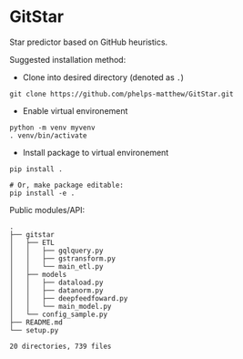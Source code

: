 # GitStar
Star predictor based on GitHub heuristics.

Suggested installation method:

* Clone into desired directory (denoted as `.`)
```
git clone https://github.com/phelps-matthew/GitStar.git
```
* Enable virtual environement
```
python -m venv myvenv
. venv/bin/activate
```
* Install package to virtual environement
```
pip install .

# Or, make package editable:
pip install -e .
```
Public modules/API: 
```
.
├── gitstar
│   ├── ETL
│   │   ├── gqlquery.py
│   │   ├── gstransform.py
│   │   └── main_etl.py
│   ├── models
│   │   ├── dataload.py
│   │   ├── datanorm.py
│   │   ├── deepfeedfoward.py
│   │   └── main_model.py
│   └── config_sample.py
├── README.md
└── setup.py

20 directories, 739 files
```

